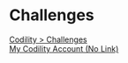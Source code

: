 # Challenges

[Codility > Challenges](https://app.codility.com/programmers/challenges/)
\
[My Codility Account (No Link)](#)

